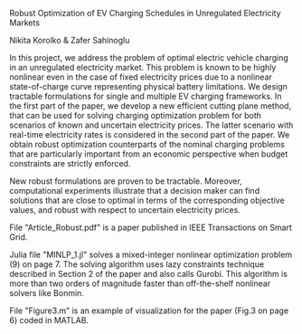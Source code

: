 Robust Optimization of EV Charging Schedules in Unregulated Electricity Markets

Nikita Korolko & Zafer Sahinoglu

In this project, we address the problem of optimal electric vehicle charging in an unregulated electricity market. This problem is known to be highly nonlinear even in the case of fixed electricity prices due to a nonlinear state-of-charge curve representing physical battery limitations. We design tractable formulations for single and multiple EV charging frameworks. In the first part of the paper, we develop a new efficient cutting plane method, that can be used for solving charging optimization problem for both scenarios of known and uncertain electricity prices. The latter scenario with real-time electricity rates is considered in the second part of the paper. We obtain robust optimization counterparts of the nominal charging problems that are particularly important from an economic perspective when budget constraints are strictly enforced. 

New robust formulations are proven to be tractable. Moreover, computational experiments
illustrate that a decision maker can find solutions that are close to optimal in terms of the corresponding objective values, and
robust with respect to uncertain electricity prices.

File "Article_Robust.pdf" is a paper published in IEEE Transactions on Smart Grid. 

Julia file "MINLP_1.jl" solves a mixed-integer nonlinear optimization problem (9) on page 7. The solving algorithm uses lazy constraints technique described in Section 2 of the paper and also calls Gurobi. This algorithm is more than two orders of magnitude faster than off-the-shelf nonlinear solvers like Bonmin. 

File "Figure3.m" is an example of visualization for the paper (Fig.3 on page 6) coded in MATLAB. 
